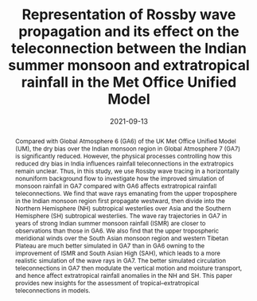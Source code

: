 ---
title: "Representation of Rossby wave propagation and its effect on the teleconnection between the Indian summer monsoon and extratropical rainfall in the Met Office Unified Model"
date: 2021-09-13
publishDate: 2021-09-13T01:48:20.695096Z
authors: ["Xinxin Tang"," Jianping Li", "Huqiang Zhang", "**Sen Zhao**"]
publication_types: ["2"]
abstract: "Compared with Global Atmosphere 6 (GA6) of the UK Met Office Unified Model (UM), the dry bias over the Indian monsoon region in Global Atmosphere 7 (GA7) is significantly reduced. However, the physical processes controlling how this reduced dry bias in India influences rainfall teleconnections in the extratropics remain unclear. Thus, in this study, we use Rossby wave tracing in a horizontally nonuniform background flow to investigate how the improved simulation of monsoon rainfall in GA7 compared with GA6 affects extratropical rainfall teleconnections. We find that wave rays emanating from the upper troposphere in the Indian monsoon region first propagate westward, then divide into the Northern Hemisphere (NH) subtropical westerlies over Asia and the Southern Hemisphere (SH) subtropical westerlies. The wave ray trajectories in GA7 in years of strong Indian summer monsoon rainfall (ISMR) are closer to observations than those in GA6. We also find that the upper tropospheric meridional winds over the South Asian monsoon region and western Tibetan Plateau are much better simulated in GA7 than in GA6 owning to the improvement of ISMR and South Asian High (SAH), which leads to a more realistic simulation of the wave rays in GA7. The better simulated circulation teleconnections in GA7 then modulate the vertical motion and moisture transport, and hence affect extratropical rainfall anomalies in the NH and SH. This paper provides new insights for the assessment of tropical–extratropical teleconnections in models.
"
featured: false
publication: "**_Climate Dynamics_**, in press"
doi: "10.1007/s00382-021-05940-4"
tags: ["Rossby wave"]
---